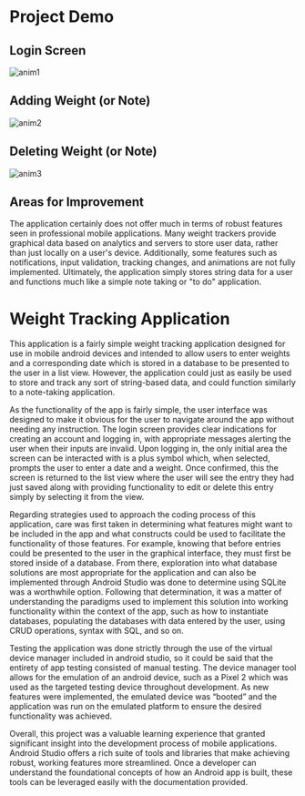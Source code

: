 # Project Demo
## Login Screen
![anim1](https://github.com/Mujanov3737/Android-Weight-App/assets/75598761/3d1cddb9-82e4-437e-9622-853f8a193db4)

## Adding Weight (or Note)
![anim2](https://github.com/Mujanov3737/Android-Weight-App/assets/75598761/98c8580a-5dfb-46cc-8f5b-8855b1aa702c)

## Deleting Weight (or Note)
![anim3](https://github.com/Mujanov3737/Android-Weight-App/assets/75598761/03ffdbdc-2d53-40c9-b619-419973fbc26d)

## Areas for Improvement
The application certainly does not offer much in terms of robust features seen in professional mobile applications. Many weight trackers provide graphical data based on analytics and servers to store user data, rather than just locally on a user's device. Additionally, some features such as notifications, input validation, tracking changes, and animations are not fully implemented. Ultimately, the application simply stores string data for a user and functions much like a simple note taking or "to do" application.

# Weight Tracking Application
This application is a fairly simple weight tracking application designed for use in mobile android devices and intended to allow users to enter weights and a corresponding date which is stored in a database to be presented to the user in a list view. However, the application could just as easily be used to store and track any sort of string-based data, and could function similarly to a note-taking application.

As the functionality of the app is fairly simple, the user interface was designed to make it obvious for the user to navigate around the app without needing any instruction. The login screen provides clear indications for creating an account and logging in, with appropriate messages alerting the user when their inputs are invalid. Upon logging in, the only initial area the screen can be interacted with is a plus symbol which, when selected, prompts the user to enter a date and a weight. Once confirmed, this the screen is returned to the list view where the user will see the entry they had just saved along with providing functionality to edit or delete this entry simply by selecting it from the view.

Regarding strategies used to approach the coding process of this application, care was first taken in determining what features might want to be included in the app and what constructs could be used to facilitate the functionality of those features. For example, knowing that before entries could be presented to the user in the graphical interface, they must first be stored inside of a database. From there, exploration into what database solutions are most appropriate for the application and can also be implemented through Android Studio was done to determine using SQLite was a worthwhile option. Following that determination, it was a matter of understanding the paradigms used to implement this solution into working functionality within the context of the app, such as how to instantiate databases, populating the databases with data entered by the user, using CRUD operations, syntax with SQL, and so on.

Testing the application was done strictly through the use of the virtual device manager included in android studio, so it could be said that the entirety of app testing consisted of manual testing. The device manager tool allows for the emulation of an android device, such as a Pixel 2 which was used as the targeted testing device throughout development. As new features were implemented, the emulated device was “booted” and the application was run on the emulated platform to ensure the desired functionality was achieved.

Overall, this project was a valuable learning experience that granted significant insight into the development process of mobile applications. Android Studio offers a rich suite of tools and libraries that make achieving robust, working features more streamlined. Once a developer can understand the foundational concepts of how an Android app is built, these tools can be leveraged easily with the documentation provided.


